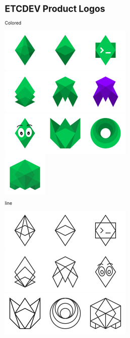 ETCDEV Product Logos
==========

Colored

<img src="RGB/svg/ETCDEV_Emerald_green.svg" width="128" height="128"><img src="RGB/svg/ETCDEV_Geth_green.svg" width="128" height="128"><img src="RGB/svg/ETCDEV_Emerald_CLI_green.svg" width="128" height="128"><img src="RGB/svg/ETCDEV_Emerald_SDK_green.svg" width="128" height="128"><img src="RGB/svg/ETCDEV_SputnikVM_green.svg" width="128" height="128"><img src="RGB/svg/ETCDEV_SputnikVM_purple.svg" width="128" height="128"><img src="RGB/svg/ETCDEV_Mascot_green.svg" width="128" height="128"><img src="RGB/svg/ETCDEV_Emerald_UI_green.svg" width="128" height="128"><img src="RGB/svg/ETCDEV_Orbita_green.svg" width="128" height="128"><img src="RGB/svg/ETCDEV_Emerald_Vault_green.svg" width="128" height="128">

line

<img src="RGB/svg/ETCDEV_Emerald_line.svg" width="128" height="128"><img src="RGB/svg/ETCDEV_Geth_line.svg" width="128" height="128"><img src="RGB/svg/ETCDEV_Emerald_CLI_line.svg" width="128" height="128"><img src="RGB/svg/ETCDEV_Emerald_SDK_line.svg" width="128" height="128"><img src="RGB/svg/ETCDEV_SputnikVM_line.svg" width="128" height="128"><img src="RGB/svg/ETCDEV_Mascot_line.svg" width="128" height="128"><img src="RGB/svg/ETCDEV_Emerald_UI_line.svg" width="128" height="128"><img src="RGB/svg/ETCDEV_Orbita_line.svg" width="128" height="128"><img src="RGB/svg/ETCDEV_Emerald_Vault_line.svg" width="128" height="128">
